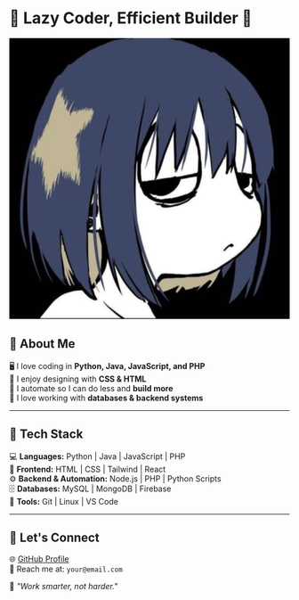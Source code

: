 # 🌸 Lazy Coder, Efficient Builder 🌸  

![Aesthetic Anime Coding](hey.jpg)  

## 👾 About Me  
🖥️ I love coding in **Python, Java, JavaScript, and PHP**  
🎨 I enjoy designing with **CSS & HTML**  
🤖 I automate so I can do less and **build more**  
📀 I love working with **databases & backend systems**  

---

## 🚀 Tech Stack  
💻 **Languages:** Python | Java | JavaScript | PHP  
🎨 **Frontend:** HTML | CSS | Tailwind | React  
⚙️ **Backend & Automation:** Node.js | PHP | Python Scripts  
🗄️ **Databases:** MySQL | MongoDB | Firebase  
🔧 **Tools:** Git | Linux | VS Code  

---

## 💫 Let's Connect  
🌐 [GitHub Profile](https://github.com/vanruin)  
📧 Reach me at: `your@email.com`  

💭 _"Work smarter, not harder."_  
